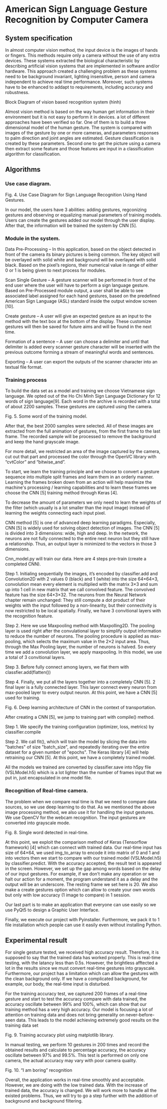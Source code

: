 # American Sign Language Gesture Recognition by Computer Camera

## System specification

In almost computer vision method, the input device is the images of hands or fingers. This methods require only a camera without the use of any extra devices. These systems extracted the biological characteristic by describing artificial vision systems that are implemented in software and/or hardware. This approach created a challenging problem as these systems need to be background invariant, lighting insensitive, person and camera independent to achieve real time performance. Moreover, such systems have to be enhanced to addapt to requirements, including accuracy and robustness.

Block Diagram of vision based recognition system (hình)

Almost vision method is based on the way human get information in their environment but it is not easy to perform it in devices. a lot of different approaches have been verified so far. One of them is to build a three dimensional model of the human gesture. The system is compared with images of the gesture by one or more cameras, and parameters responses to palm direction and joint angles are estimated. Gesture classification is created by these parameters. Second one to get the picture using a camera then extract some feature and those features are input in a classification algorithm for classification.

## Algorithms

### Use case diagram.

Fig. 4. Use Case Diagram for Sign Language Recognition Using Hand Gestures.

In our model, the users have 3 abilities: adding gestures, regconizing gestures and observing or equalizing manual parameters of training models. Users can create the gestures added our model through the user display. After that, the information will be trained the system by CNN [5].

### Module in the system.

Data Pre-Processing – In this application, based on the object detected in front of the camera its binary pictures is being common. The key object will be overlayed with solid white and background will be overlayed with solid black. Based on the pixel’s regions, their numerical value in range of either 0 or 1 is being given to next process for modules.

Scan Single Gesture – A gesture scanner will be performed in front of the end user where the user will have to perform a sign language gesture. Based on Pre-Processed module output, a user shall be able to see associated label assigned for each hand gestures, based on the predefined American Sign Language (ASL) standard inside the output window screen [10].

Create gesture – A user will give an expected gesture as an input to the method with the text box at the bottom of the display. These customize gestures will then be saved for future aims and will be found in the next time.

Formation of a sentence – A user can choose a delimiter and until that delimiter is added every scanner gesture character will be inserted with the previous outcome forming a stream of meaningful words and sentences.

Exporting – A user can export the outputs of the scanner character into an textual file format.

###	Training process

To build the data set as a model and training we choose Vietnamese sign language. We opted out of the Ho Chi Minh Sign Language Dictionary for 12 words of sign language[9]. Each word in the archive is recorded with a total of about 2200 samples. These gestures are captured using the camera. 

Fig. 5. Some word of the training model.

After that, the best 2000 samples were selected. All of these images are extracted from the full animation of gestures, from the first frame to the last frame. The recorded sample will be processed to remove the background and keep the hand grayscale image.

For more detail, we restricted an area of the image captured by the camera, cut out that part and processed the color through the OpenVC library with “cvtColor” and “bitwise_and”.

To start, we learn the training principle and we choose to convert a gesture sequence into multiple split frames and learn them in an orderly manner. Learning the frames broken down from an action will help maximize the machine's processing / learning capabilities and to learn these frames we choose the CNN [5] training method through Keras [4].

To decrease the amount of parameters we only need to learn the weights of the filter (which usually is a lot smaller than the input image) instead of learning the weights connecting each input pixel.

CNN method [5]  is one of advanced deep learning paradigms. Especially, CNN [5]  is widely used for solving object detection of images. The CNN [5] is divided into 3 dimensions: wide, high and deep. In the network, the neurons are not fully connected to the entire next neuron but they still have a relationship. Thus, an output layer is minimized to the vectors in those 3 dimensions.

Cnn_model.py will train our data. Here are 4 steps pre-train (create a completed CNN).

Step 1. Initialing sequentially the images, it’s encoded by classifier.add and Convolution2D with 2 values 0 (black) and 1 (white) into the size 64×64×3, convolution mean every element is multiplied with the matrix 3×3 and sum up into 1 cell in new matrix that we call convolved feature. The convolved feature has the size 64×3×32. The neurons from the Neural Network chapter remain unchanged: They still compute a dot product of their weights with the input followed by a non-linearity, but their connectivity is now restricted to be local spatially. Finally, we have 3 convitional layers with the recognition feature.

Step 2. Here we use Maxpooling method with Maxpolling2D. The pooling layer is used right after the convulational layer to simplify output information to reduce the number of neurons. The pooling procedure is applied as max-pooling, which selects the maximum value in the 2×2 input area. Thus, through the Max Pooling layer, the number of neurons is halved. So every time we add a convolution layer, we apply maxpooling. In this model, we use a total of 3 convitional layers.

Step 3. Before fully connect among layers, we flat them with classfier.add(flatten())

Step 4. Finally, we put all the layers together into a completely CNN [5]. 2 final layer is a fully connected layer. This layer connect every neuron from max-pooled layer to every output neuron. At this point, we have a CNN [5]  used for training.

Fig. 6. Deep learning architecture of CNN in the context of transportation.

After creating a CNN [5], we jump to training part with compile() method.

Step 1. We specify the training configuration (optimizer, loss, metrics) by classifier.compile

Step 2. We call fit(), which will train the model by slicing the data into "batches" of size "batch_size", and repeatedly iterating over the entire dataset for a given number of "epochs". The Keras library [4] will help retraining our CNN [5]. At this point, we have a completely trained model.

All the models we trained are converted by classifier.save into h5py file (VSLModel.h5) which is a lot lighter than the number of frames input that we put in, just encapsulated in one model file.

### Recognition of Real-time camera.

The problem when we compare real time is that we need to compare data sources, so we use deep learning to do that. As we mentioned the above image processing method, we also use it for handling the input gestures. We use OpenCV for the webcam recognition. The input gestures are converted into grayscale mode.

Fig. 8. Single word detected in real-time.

At this point, we exploit the comparison method of Keras (Tensorflow framework) [4] which can connect with trained data. Our real-time input has size of 64×64, we used img_to_array to encode it into matrix of 0 and 1 and into vectors then we start to compare with our trained model (VSLModel.h5) by classifier.predict. With the accuracy accepted, the result text is appeared in the screen. However, we set up the gap among words based on the delay of our input gestures. For example, if we don’t make any operation or we halt our action for a moment, the program understand it as a delay and the output will be an underscore. The resting frame we set here is 20. We also make a create gestures option which can allow to create your own words but only with low accuracy (1 image to compare) in 1 session.

Our last part is to make an application that everyone can use easily so we use PyQt5 to design a Graphic User Interface.

Finally, we execute our project with Pyinstaller. Furthermore, we pack it to 1 file installation which people can use it easily even without installing Python.

## Experimental result

For single gesture tested, we received high accuracy result. Therefore, it is supposed to say that the trained data has worked properly. This is real-time testing, with the latancy less than 0.5s.  However, the brightless afftected a lot in the results since we must convert real-time gestures into grayscale. Furthermore, our project has a limitation which can allow the gestures with the clean background only. If we have a complicated background, for example, our body, the real-time input is disturbed.

For the training accuracy test, we captured 200 frames of a real-time gesture and start to test the accuracy compare with data trained, the accuracy oscillate between 99% and 100%, which can show that our training method has a very high accuracy. Our model is focusing a lot of attention on training data and does not bring generality on never-before-seen data. This leads to the model achieving extremely good results on the training data set

 
Fig. 9. Training accuracy plot using matplotlib library.

In manual testing, we perform 10 gestures in 200 times and record the obtained results and calculate to percentage accuracy, the accuracy oscillate between 97% and 99.5%. This test is performed on only one camera, the actual accuracy may vary with poor camera quality.

Fig. 10. “I am boring” recognition

Overall, the application works in real-time smoothly and acceptable. However, we are doing with the low trained data. With the increase of trained data, the accuracy is changed. We will work more to handle all the existed problems. Thus, we will try to go a step further with the addition of background and background filtering.

